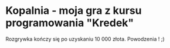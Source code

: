 # Kopalnia - moja gra z kursu programowania "Kredek"
Rozgrywka kończy się po uzyskaniu 10 000 złota.
Powodzenia ! ;) 
